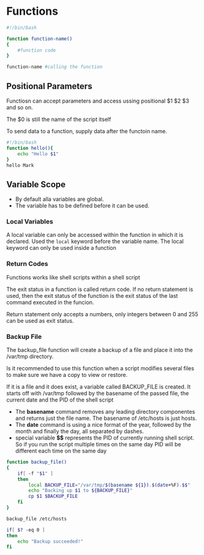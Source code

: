 # Functions

```sh
#!/bin/bash

function function-name()
{
    #function code
}

function-name #calling the function
```

## Positional Parameters

Functiosn can accept parameters and access ussing positional $1 $2 $3 and so on.

The $0 is still the name of the script itself

To send data to a function, supply data after the functoin name.

```sh
#!/bin/bash
function hello(){
    echo "Hello $1"
}
hello Mark
```

## Variable Scope

- By default alla variables are global.
- The variable has to be defined before it can be used.

### Local Variables

A local variable can only be accessed within the function in which it is declared. Used the ```local``` keyword before the variable name. The local keyword can only be used inside a function

### Return Codes

Functions works like shell scripts within a shell script

The exit status in a function is called return code. If no return statement is used, then the exit status of the function is the exit status of the last command executed in the funcion.

Return statement only accepts a numbers, only integers between 0 and 255 can be used as exit status.


### Backup File

The backup_file function will create a backup of a file and place it into the /var/tmp directory. 

Is it recommended to use this function when a script modifies several files to make sure we have a copy to view or restore. 

If it is a file and it does exist, a variable called BACKUP_FILE is created. It starts off with /var/tmp followed by the basename of the passed file, the current date and the PID of the shell script

- The **basename** command removes any leading directory componentes and returns just the file name. The basename of /etc/hosts is just hosts. 
- The **date** command is using a nice format of the year, followed by the month and finally the day, all separated by dashes.
- special variable **$$** represents the PID of currently running shell script. So if you run the script multiple times on the same day PID will be different each time on the same day

```bash
function backup_file()
{
    if[ -f "$1" ]
    then
        local BACKUP_FILE="/var/tmp/$(basename ${1}).$(date+%F).$$"
        echo "Backing up $1 to ${BACKUP_FILE}"
        cp $1 $BACKUP_FILE
    fi
}

backup_file /etc/hosts

if[ $? -eq 0 ]
then
    echo "Backup succeeded!"
fi
```

  